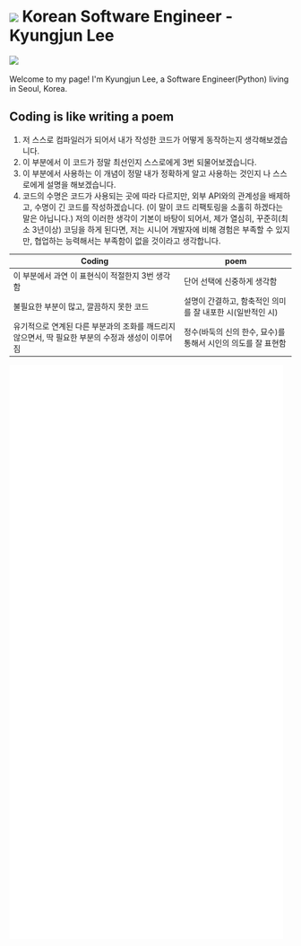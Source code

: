 <h1><img src="https://user-images.githubusercontent.com/45473846/184478805-536e18d6-c2a7-4030-b72d-2973a9d7cbe2.gif" width="30"/> Korean Software Engineer - Kyungjun Lee</h1>

<a href="https://www.linkedin.com/in/kyungjunleeme/"><img src="https://img.shields.io/badge/LinkedIn-0077B5?style=for-the-badge&logo=linkedin&logoColor=white"></a>



Welcome to my page! I'm Kyungjun Lee, a Software Engineer(Python) living in Seoul, Korea.
</br>

## Coding is like writing a poem

1. 저 스스로 컴파일러가 되어서 내가 작성한 코드가 어떻게 동작하는지 생각해보겠습니다.
2. 이 부분에서 이 코드가 정말 최선인지 스스로에게 3번 되물어보겠습니다.
3. 이 부분에서 사용하는 이 개념이 정말 내가 정확하게 알고 사용하는 것인지 나 스스로에게 설명을 해보겠습니다.
4. 코드의 수명은 코드가 사용되는 곳에 따라 다르지만, 외부 API와의 관계성을 배제하고, 수명이 긴 코드를 작성하겠습니다. (이 말이 코드 리팩토링을 소홀히 하겠다는 말은 아닙니다.)
저의 이러한 생각이 기본이 바탕이 되어서, 제가 열심히, 꾸준히(최소 3년이상) 코딩을 하게 된다면, 저는 시니어 개발자에 비해 경험은 부족할 수 있지만, 협업하는 능력해서는 부족함이 없을 것이라고 생각합니다.

| Coding | poem |
| ------ | ------ |
| 이 부분에서 과연 이 표현식이 적절한지 3번 생각함| 단어 선택에 신중하게 생각함 |
| 불필요한 부분이 많고, 깔끔하지 못한 코드 | 설명이 간결하고, 함축적인 의미를 잘 내포한 시(일반적인 시) |
| 유기적으로 연계된 다른 부분과의 조화를 깨드리지 않으면서, 딱 필요한 부분의 수정과 생성이 이루어짐 | 정수(바둑의 신의 한수, 묘수)를 통해서 시인의 의도를 잘 표현함 |

![](github-metrics.svg)
